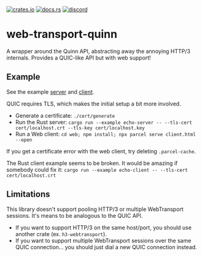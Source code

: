 [![crates.io](https://img.shields.io/crates/v/web-transport-quinn)](https://crates.io/crates/web-transport-quinn)
[![docs.rs](https://img.shields.io/docsrs/web-transport-quinn)](https://docs.rs/web-transport-quinn)
[![discord](https://img.shields.io/discord/1124083992740761730)](https://discord.gg/FCYF3p99mr)

# web-transport-quinn
A wrapper around the Quinn API, abstracting away the annoying HTTP/3 internals.
Provides a QUIC-like API but with web support!

## Example

See the example [server](examples/echo-server.rs) and [client](examples/echo-client.rs).

QUIC requires TLS, which makes the initial setup a bit more involved.

-   Generate a certificate: `./cert/generate`
-   Run the Rust server: `cargo run --example echo-server -- --tls-cert cert/localhost.crt --tls-key cert/localhost.key`
-   Run a Web client: `cd web; npm install; npx parcel serve client.html --open`

If you get a certificate error with the web client, try deleting `.parcel-cache`.

The Rust client example seems to be broken.
It would be amazing if somebody could fix it: `cargo run --example echo-client -- --tls-cert cert/localhost.crt`

## Limitations

This library doesn't support pooling HTTP/3 or multiple WebTransport sessions.
It's means to be analogous to the QUIC API.

-   If you want to support HTTP/3 on the same host/port, you should use another crate (ex. `h3-webtransport`).
-   If you want to support multiple WebTransport sessions over the same QUIC connection... you should just dial a new QUIC connection instead.
